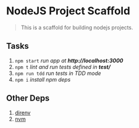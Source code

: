 # NodeJS Project Scaffold

> This is a scaffold for building nodejs projects.

## Tasks
1. `npm start`    *run app at **http://localhost:3000***
1. `npm t`        *lint and run tests defined in **test/***
1. `npm run tdd`  *run tests in TDD mode*
1. `npm i`        *install npm deps*

## Other Deps
1. [direnv](https://github.com/direnv/direnv)
1. [nvm](https://github.com/creationix/nvm)
